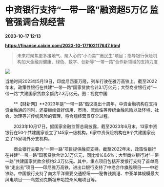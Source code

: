 # 中资银行支持“一带一路”融资超5万亿 监管强调合规经营

**2023-10-17 12:13**

**https://finance.caixin.com/2023-10-17/102117647.html**

> 未来将聚焦更多接地气、聚人心的“小而美”“惠民生”项目；指导银行保险机构加大金融对健康、绿色、数字、创新等“一带一路”合作新领域的支持力度

  

![](https://img.caixin.com/2023-10-17/169754463679031_840_560.jpg)

当地时间2023年5月19日，印度尼西亚万隆，列车行驶在雅万高铁上。截至2022年末，政策性银行在共建“一带一路”国家贷款合计3.1万亿元；大型商业银行对“一带一路”共建国家贷款余额约2.3万亿元。图：视觉中国

  

　　**【财新网】**2023年是“一带一路”倡议提出十周年，中资金融机构在支持资金融通的同时，还要继续做好信用、市场、流动性等传统金融风险以及环境、社会、治理等非传统风险的管理，将合规经营贯穿全过程。

　　2023年10月17日，据国家金融监管总局披露，截至2023年6月末，13家中资银行在50个共建国家设立了145家一级机构，6家中资保险机构在8个共建国家设立了15家境外分支机构。

　　商业银行主要为“一带一路”项目提供融资支持。截至2022年末，政策性银行在共建“一带一路”国家贷款合计3.1万亿元，同比增长6.6%；大型商业银行对“一带一路”共建国家贷款余额约2.3万亿元。其中，重点项目包括开发银行支持了首单高铁“走出去”项目——印尼雅万高铁，进出口银行支持了中老合作旗舰项目——中老铁路，中国银行支持了南太平洋重要交通枢纽——秘鲁钱凯港、中亚单体规模最大风电项目——乌兹别克斯坦布哈拉州风电项目等。
